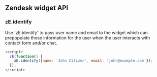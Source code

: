 ## Zendesk widget API

### zE.identify

Use 'zE.identify' to pass user name and email to the widget which can prepopulate those information for the user when the user interacts with contact form and/or chat.

```javascript
<script>
  zE(function() {
    zE.identify({name: 'John Citizen', email: 'john@example.com'});
  });
</script>
```

